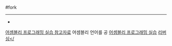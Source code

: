 #fork
***
-
<a href="https://asdf130700.github.io/asm_prog_ex/">어셈블리 프로그래밍 실습 참고자료</a>
어셈블리 언어를 공
<a href="https://asdf130700.github.io/asm_prog_material/">어셈블리 프로그래밍 실습</a>
<a href="https://asdf130700.github.io/awesome-reversing/">리버싱</

